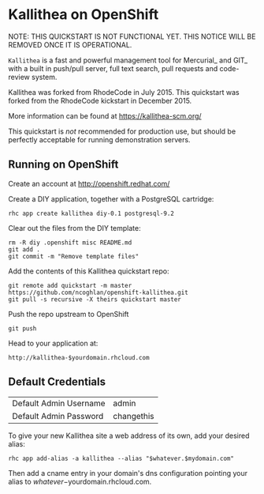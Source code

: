 Kallithea on OpenShift
=========================

NOTE: THIS QUICKSTART IS NOT FUNCTIONAL YET. THIS NOTICE WILL BE REMOVED ONCE IT IS OPERATIONAL.

``Kallithea`` is a fast and powerful management tool for Mercurial_ and GIT_
with a built in push/pull server, full text search, pull requests and
code-review system.

Kallithea was forked from RhodeCode in July 2015. This quickstart was forked from the RhodeCode kickstart in December 2015.

More information can be found at https://kallithea-scm.org/

This quickstart is *not* recommended for production use, but should be perfectly acceptable for running demonstration servers.

Running on OpenShift
--------------------

Create an account at http://openshift.redhat.com/

Create a DIY application, together with a PostgreSQL cartridge:

    rhc app create kallithea diy-0.1 postgresql-9.2

Clear out the files from the DIY template:

    rm -R diy .openshift misc README.md
    git add .
    git commit -m "Remove template files"

Add the contents of this Kallithea quickstart repo:

    git remote add quickstart -m master https://github.com/ncoghlan/openshift-kallithea.git
    git pull -s recursive -X theirs quickstart master

Push the repo upstream to OpenShift

    git push

Head to your application at:

    http://kallithea-$yourdomain.rhcloud.com

Default Credentials
-------------------
<table>
<tr><td>Default Admin Username</td><td>admin</td></tr>
<tr><td>Default Admin Password</td><td>changethis</td></tr>
</table>

To give your new Kallithea site a web address of its own, add your desired alias:

    rhc app add-alias -a kallithea --alias "$whatever.$mydomain.com"

Then add a cname entry in your domain's dns configuration pointing your alias to $whatever-$yourdomain.rhcloud.com.

